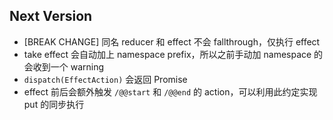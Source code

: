 
## Next Version

* [BREAK CHANGE] 同名 reducer 和 effect 不会 fallthrough，仅执行 effect
* take effect 会自动加上 namespace prefix，所以之前手动加 namespace 的会收到一个 warning
* `dispatch(EffectAction)` 会返回 Promise
* effect 前后会额外触发 `/@@start` 和 `/@@end` 的 action，可以利用此约定实现 put 的同步执行
